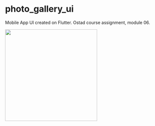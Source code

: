 # photo_gallery_ui

Mobile App UI created on Flutter. Ostad course assignment, module 06.

<img src="https://github.com/nbakh16/Blood-Donor-App/assets/38786346/178af60c-9960-414e-949b-56aada93aafe" width="300"  />
